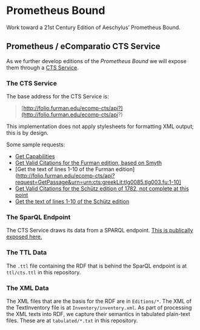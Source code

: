 Prometheus Bound
==========

Work toward a 21st Century Edition of Aeschylus’ Prometheus Bound.

## Prometheus / eComparatio CTS Service

As we further develop editions of the *Prometheus Bound* we will expose them through a [CTS Service](http://www.homermultitext.org/hmt-doc/cite/texts/cts.html). 

### The CTS Service

The base address for the CTS Service is:

> [http://folio.furman.edu/ecomp-cts/api?](http://folio.furman.edu/ecomp-cts/api?)

This implementation does not apply stylesheets for formatting XML output; this is by design.

Some sample requests:

- [Get Capabilities](http://folio.furman.edu/ecomp-cts/api?request=GetCapabilities)
- [Get Valid Citations for the Furman edition, based on Smyth](http://folio.furman.edu/ecomp-cts/api?request=GetValidReff&level=1&urn=urn:cts:greekLit:tlg0085.tlg003.fu:)
- [Get the text of lines 1-10 of the Furman edition](http://folio.furman.edu/ecomp-cts/api?request=GetPassage&urn=urn:cts:greekLit:tlg0085.tlg003.fu:1-10]
- [Get Valid Citations for the Schütz edition of 1782, not complete at this point](http://folio.furman.edu/ecomp-cts/api?request=GetValidReff&level=1&urn=urn:cts:greekLit:tlg0085.tlg003.schutz1782:)
- [Get the text of lines 1-10 of the Schütz edition](http://folio.furman.edu/ecomp-cts/api?request=GetPassage&urn=urn:cts:greekLit:tlg0085.tlg003.schutz1782:1-10)

### The SparQL Endpoint

The CTS Service draws its data from a SPARQL endpoint. [This is publically exposed here.](http://folio.furman.edu/snorql/)

### The TTL Data

The `.ttl` file containing the RDF that is behind the SparQL endpoint is at `ttl/cts.ttl` in this repository.

### The XML Data

The XML files that are the basis for the RDF are in `Editions/*`. The XML of the TextInventory file is at `Inventory/inventory.xml`. As part of processing the XML texts into RDF, we capture their semantics in tabulated plain-text files. These are at `tabulated/*.txt` in this repository.



